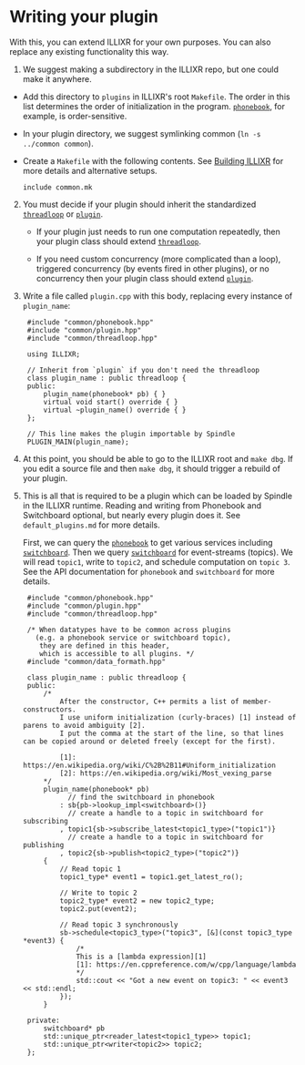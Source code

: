 # Writing your plugin

With this, you can extend ILLIXR for your own purposes. You can also replace any existing
functionality this way.

1. We suggest making a subdirectory in the ILLIXR repo, but one could make it anywhere.

  - Add this directory to `plugins` in ILLIXR's root `Makefile`. The order in this list determines
   the order of initialization in the program. [`phonebook`][2], for example, is order-sensitive.

  - In your plugin directory, we suggest symlinking common (`ln -s ../common common`).

  - Create a `Makefile` with the following contents. See [Building ILLIXR][1] for more details and alternative setups.


        include common.mk

2. You must decide if your plugin should inherit the standardized [`threadloop`][3] or
   [`plugin`][4].

    - If your plugin just needs to run one computation repeatedly, then your plugin class should
      extend [`threadloop`][3].

    - If you need custom concurrency (more complicated than a loop), triggered concurrency (by
      events fired in other plugins), or no concurrency then your plugin class should extend
      [`plugin`][4].

3. Write a file called `plugin.cpp` with this body, replacing every instance of `plugin_name`:

        #include "common/phonebook.hpp"
        #include "common/plugin.hpp"
        #include "common/threadloop.hpp"

        using ILLIXR;

        // Inherit from `plugin` if you don't need the threadloop
        class plugin_name : public threadloop {
        public:
            plugin_name(phonebook* pb) { }
            virtual void start() override { }
            virtual ~plugin_name() override { }
        };

        // This line makes the plugin importable by Spindle
        PLUGIN_MAIN(plugin_name);


4. At this point, you should be able to go to the ILLIXR root and `make dbg`. If you edit a source
   file and then `make dbg`, it should trigger a rebuild of your plugin.

5. This is all that is required to be a plugin which can be loaded by Spindle in the ILLIXR
   runtime. Reading and writing from Phonebook and Switchboard optional, but nearly every plugin
   does it. See `default_plugins.md` for more details.

   First, we can query the [`phonebook`][2] to get various services including [`switchboard`][5]. Then we
   query [`switchboard`][5] for event-streams (topics). We will read `topic1`, write to `topic2`, and
   schedule computation on `topic 3`. See the API documentation for `phonebook` and `switchboard`
   for more details.


        #include "common/phonebook.hpp"
        #include "common/plugin.hpp"
        #include "common/threadloop.hpp"

        /* When datatypes have to be common across plugins
          (e.g. a phonebook service or switchboard topic),
           they are defined in this header,
           which is accessible to all plugins. */
        #include "common/data_formath.hpp"

        class plugin_name : public threadloop {
        public:
            /*
                After the constructor, C++ permits a list of member-constructors.
                I use uniform initialization (curly-braces) [1] instead of parens to avoid ambiguity [2].
                I put the comma at the start of the line, so that lines can be copied around or deleted freely (except for the first).

                [1]: https://en.wikipedia.org/wiki/C%2B%2B11#Uniform_initialization
                [2]: https://en.wikipedia.org/wiki/Most_vexing_parse
            */
            plugin_name(phonebook* pb)
                  // find the switchboard in phonebook
                : sb{pb->lookup_impl<switchboard>()}
                  // create a handle to a topic in switchboard for subscribing
                , topic1{sb->subscribe_latest<topic1_type>("topic1")}
                  // create a handle to a topic in switchboard for publishing
                , topic2{sb->publish<topic2_type>("topic2")}
            {
                // Read topic 1
                topic1_type* event1 = topic1.get_latest_ro();

                // Write to topic 2
                topic2_type* event2 = new topic2_type;
                topic2.put(event2);

                // Read topic 3 synchronously
                sb->schedule<topic3_type>("topic3", [&](const topic3_type *event3) {
                    /*
                    This is a [lambda expression][1]
                    [1]: https://en.cppreference.com/w/cpp/language/lambda
                    */
                    std::cout << "Got a new event on topic3: " << event3 << std::endl;
                });
            }

        private:
            switchboard* pb
            std::unique_ptr<reader_latest<topic1_type>> topic1;
            std::unique_ptr<writer<topic2>> topic2;
        };

[1]: building_ILLIXR.md
[2]: https://illixr.github.io/ILLIXR/api/html/classILLIXR_1_1phonebook.html
[3]: https://illixr.github.io/ILLIXR/api/html/classILLIXR_1_1threadloop.html
[4]: https://illixr.github.io/ILLIXR/api/html/classILLIXR_1_1plugin.html
[5]: https://illixr.github.io/ILLIXR/api/html/classILLIXR_1_1switchboard.html
